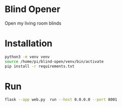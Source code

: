 # Blind Opener

Open my living room blinds

# Installation

```bash
python3 -m venv venv
source /home/pi/blind-open/venv/bin/activate
pip install -r requirements.txt
```


# Run

```bash
flask --app web.py  run --host 0.0.0.0 --port 8001
```